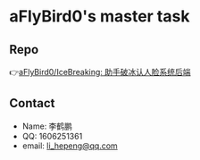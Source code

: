 # aFlyBird0's master task
## Repo
👉[aFlyBird0/IceBreaking: 助手破冰认人脸系统后端](https://github.com/aFlyBird0/IceBreaking)

## Contact
- Name: 李鹤鹏
- QQ: 1606251361
- email: li_hepeng@qq.com